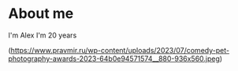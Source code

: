 # About me

I'm Alex
I'm 20 years

(https://www.pravmir.ru/wp-content/uploads/2023/07/comedy-pet-photography-awards-2023-64b0e94571574__880-936x560.jpeg)
